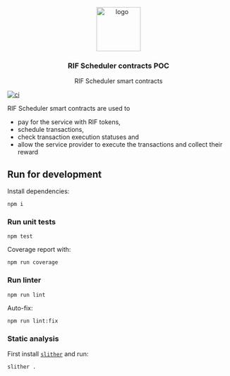 <p align="middle">
    <img src="https://www.rifos.org/assets/img/logo.svg" alt="logo" height="100" >
</p>
<h3 align="middle">RIF Scheduler contracts POC</h3>
<p align="middle">
    RIF Scheduler smart contracts
</p>
<p>
    <a href="https://github.com/rsksmart/rif-scheduler-contracts/actions/workflows/ci.yml" alt="ci">
        <img src="https://github.com/rsksmart/rif-scheduler-contracts/actions/workflows/ci.yml/badge.svg" alt="ci" />
    </a>
</p>

RIF Scheduler smart contracts are used to
- pay for the service with RIF tokens,
- schedule transactions,
- check transaction execution statuses and
- allow the service provider to execute the transactions and collect their reward

## Run for development

Install dependencies:

```
npm i
```

### Run unit tests

```
npm test
```

Coverage report with:

```
npm run coverage
```

### Run linter

```
npm run lint
```

Auto-fix:

```
npm run lint:fix
```

### Static analysis

First install [`slither`](https://github.com/crytic/slither) and run:

```
slither .
```
